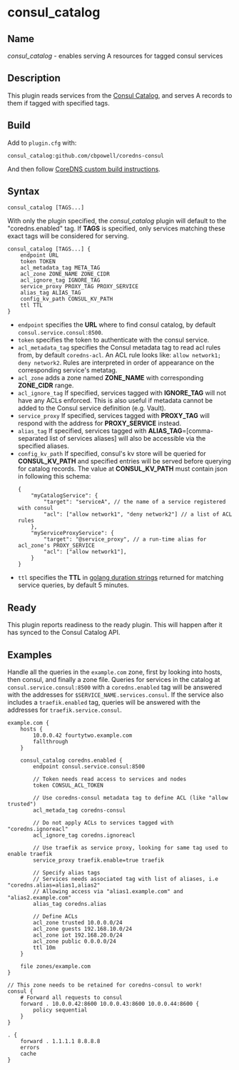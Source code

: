 # consul_catalog

## Name

*consul_catalog* - enables serving A resources for tagged consul services

## Description

This plugin reads services from the [Consul Catalog](https://www.consul.io/api/catalog.html#list-services), and serves A records to them if tagged with specified tags.

## Build
Add to `plugin.cfg` with:
~~~
consul_catalog:github.com/cbpowell/coredns-consul
~~~
And then follow [CoreDNS custom build instructions](https://coredns.io/2017/07/25/compile-time-enabling-or-disabling-plugins/).

## Syntax

~~~
consul_catalog [TAGS...]
~~~

With only the plugin specified, the *consul_catalog* plugin will default to the "coredns.enabled" tag. If **TAGS** is specified, only services matching these exact tags will be considered for serving.

```
consul_catalog [TAGS...] {
    endpoint URL
    token TOKEN
    acl_metadata_tag META_TAG
    acl_zone ZONE_NAME ZONE_CIDR
    acl_ignore_tag IGNORE_TAG
    service_proxy PROXY_TAG PROXY_SERVICE
    alias_tag ALIAS_TAG
    config_kv_path CONSUL_KV_PATH
    ttl TTL
}
```

* `endpoint` specifies the **URL** where to find consul catalog, by default `consul.service.consul:8500`.
* `token` specifies the token to authenticate with the consul service.
* `acl_metadata_tag` specifies the Consul metadata tag to read acl rules from, by default `coredns-acl`. An ACL rule looks like: `allow network1; deny network2`. Rules are interpreted in order of appearance on the corresponding service's metatag.
* `acl_zone` adds a zone named **ZONE_NAME** with corresponding **ZONE_CIDR** range.
* `acl_ignore_tag` If specified, services tagged with **IGNORE_TAG** will not have any ACLs enforced. This is also useful if metadata cannot be added to the Consul service definition (e.g. Vault).
* `service_proxy` If specified, services tagged with **PROXY_TAG** will respond with the address for **PROXY_SERVICE** instead.
* `alias_tag` If specified, services tagged with **ALIAS_TAG**=[comma-separated list of services aliases] will also be accessible via the specified aliases.
* `config_kv_path` If specified, consul's kv store will be queried for **CONSUL_KV_PATH** and specified entries will be served before querying for catalog records. The value at **CONSUL_KV_PATH** must contain json in following this schema:
    ```jsonc
    {
        "myCatalogService": {
            "target": "serviceA", // the name of a service registered with consul
            "acl": ["allow network1", "deny network2"] // a list of ACL rules
        },
        "myServiceProxyService": {
            "target": "@service_proxy", // a run-time alias for acl_zone's PROXY_SERVICE
            "acl": ["allow network1"],
        }
    }
    ```
* `ttl` specifies the **TTL** in [golang duration strings](https://golang.org/pkg/time/#ParseDuration) returned for matching service queries, by default 5 minutes.

## Ready

This plugin reports readiness to the ready plugin. This will happen after it has synced to the Consul Catalog API.

## Examples

Handle all the queries in the `example.com` zone, first by looking into hosts, then consul, and finally a zone file. Queries for services in the catalog at `consul.service.consul:8500` with a `coredns.enabled` tag will be answered with the addresses for `$SERVICE_NAME.services.consul`. If the service also includes a `traefik.enabled` tag, queries will be answered with the addresses for `traefik.service.consul`.

```
example.com {
    hosts {
        10.0.0.42 fourtytwo.example.com
        fallthrough
    }

    consul_catalog coredns.enabled {
        endpoint consul.service.consul:8500
        
        // Token needs read access to services and nodes
        token CONSUL_ACL_TOKEN
        
        // Use coredns-consul metadata tag to define ACL (like "allow trusted")
        acl_metada_tag coredns-consul
        
        // Do not apply ACLs to services tagged with "coredns.ignoreacl"
        acl_ignore_tag coredns.ignoreacl
        
        // Use traefik as service proxy, looking for same tag used to enable traefik
        service_proxy traefik.enable=true traefik
        
        // Specify alias tags
        // Services needs associated tag with list of aliases, i.e "coredns.alias=alias1,alias2"
        // Allowing access via "alias1.example.com" and "alias2.example.com"
        alias_tag coredns.alias
        
        // Define ACLs
        acl_zone trusted 10.0.0.0/24
        acl_zone guests 192.168.10.0/24
        acl_zone iot 192.168.20.0/24
        acl_zone public 0.0.0.0/24
        ttl 10m
    }

    file zones/example.com
}

// This zone needs to be retained for coredns-consul to work!
consul {
    # Forward all requests to consul
    forward . 10.0.0.42:8600 10.0.0.43:8600 10.0.0.44:8600 {
        policy sequential
    }
}

. {
    forward . 1.1.1.1 8.8.8.8
    errors
    cache
}
```
